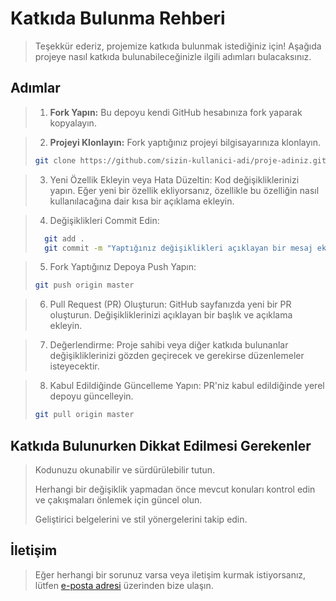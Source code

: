 # Katkıda Bulunma Rehberi

>Teşekkür ederiz, projemize katkıda bulunmak istediğiniz için! Aşağıda projeye nasıl katkıda bulunabileceğinizle ilgili adımları bulacaksınız.

## Adımlar

>1. **Fork Yapın:** Bu depoyu kendi GitHub hesabınıza fork yaparak kopyalayın.

>2. **Projeyi Klonlayın:** Fork yaptığınız projeyi bilgisayarınıza klonlayın.
>   ```sh
>   git clone https://github.com/sizin-kullanici-adi/proje-adiniz.git

>3. Yeni Özellik Ekleyin veya Hata Düzeltin: Kod değişikliklerinizi yapın. Eğer yeni bir özellik ekliyorsanız, özellikle bu özelliğin nasıl kullanılacağına dair kısa bir açıklama ekleyin.

>4. Değişiklikleri Commit Edin:
> ```sh
>   git add .
>   git commit -m "Yaptığınız değişiklikleri açıklayan bir mesaj ekleyin"

>5. Fork Yaptığınız Depoya Push Yapın:
>  ```sh
> git push origin master

>6. Pull Request (PR) Oluşturun: GitHub sayfanızda yeni bir PR oluşturun. Değişikliklerinizi açıklayan bir başlık ve açıklama ekleyin.

>7. Değerlendirme: Proje sahibi veya diğer katkıda bulunanlar değişikliklerinizi gözden geçirecek ve gerekirse düzenlemeler isteyecektir.

>8. Kabul Edildiğinde Güncelleme Yapın: PR'niz kabul edildiğinde yerel depoyu güncelleyin.
>  ```sh
> git pull origin master

## Katkıda Bulunurken Dikkat Edilmesi Gerekenler
>Kodunuzu okunabilir ve sürdürülebilir tutun.
>
>Herhangi bir değişiklik yapmadan önce mevcut konuları kontrol edin ve çakışmaları önlemek için güncel olun.
>
>Geliştirici belgelerini ve stil yönergelerini takip edin.


## İletişim
>Eğer herhangi bir sorunuz varsa veya iletişim kurmak istiyorsanız, lütfen [e-posta adresi](mailto:jsjsqwe12@gmail.com) üzerinden bize ulaşın.
